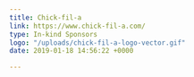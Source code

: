 ```yaml
---
title: Chick-fil-a
link: https://www.chick-fil-a.com/
type: In-kind Sponsors
logo: "/uploads/chick-fil-a-logo-vector.gif"
date: 2019-01-18 14:56:22 +0000

---
```

